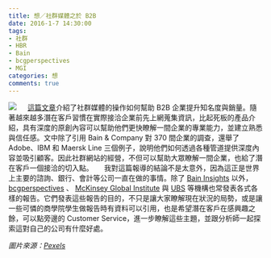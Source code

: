 ```yaml
---
title: 想／社群媒體之於 B2B
date: 2016-1-7 14:30:00
tags: 
- 社群
- HBR
- Bain
- bcgperspectives
- MGI
categories: 想
comments: true
---
```

![](cover.jpeg)
　
[這篇文章](https://hbr.org/2016/01/social-media-works-for-b2b-sales-too)介紹了社群媒體的操作如何幫助 B2B 企業提升知名度與銷量。隨著越來越多潛在客戶習慣在實際接洽企業前先上網蒐集資訊，比起死板的產品介紹，具有深度的原創內容可以幫助他們更快瞭解一間企業的專業能力，並建立熟悉與信任感。文中除了引用 Bain & Company 對 370 間企業的調查，還舉了 Adobe、IBM 和 Maersk Line 三個例子，說明他們如何透過各種管道提供深度內容並吸引顧客。因此社群網站的經營，不但可以幫助大眾瞭解一間企業，也給了潛在客戶一個接洽的切入點。<!--more-->
　
我對這篇報導的結論不是太意外，因為這正是世界上主要的諮詢、銀行、會計等公司一直在做的事情。除了 [Bain Insights](//www.bain.com/publications/) 以外， [bcgperspectives](https://www.bcgperspectives.com/) 、 [McKinsey Global Institute](http://www.mckinsey.com/mgi/overview) 與 [UBS](https://www.ubs.com/global/en/wealth_management/chief-investment-office.html) 等機構也常發表各式各樣的報告。它們發表這些報告的目的，不只是讓大家瞭解現在狀況的局勢，或是讓一些可憐的商學院學生做報告時有資料可以引用，也是希望潛在客戶在感興趣之餘，可以點旁邊的 Customer Service，進一步瞭解這些主題，並跟分析師一起探索這對自己的公司有什麼好處。

*圖片來源：[Pexels](https://www.pexels.com/)*
